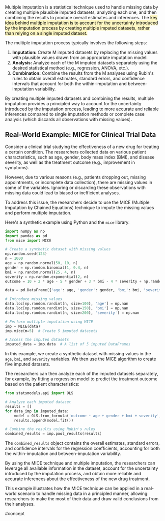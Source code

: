 Multiple imputation is a statistical technique used to handle missing data by creating multiple plausible imputed datasets, analyzing each one, and then combining the results to produce overall estimates and inferences. The <mark style="background: #FFF3A3A6;">key idea behind multiple imputation is to account for the uncertainty introduced by the imputation process by creating multiple imputed datasets, rather than relying on a single imputed dataset.</mark>

The multiple imputation process typically involves the following steps:

1. **Imputation:** Create M imputed datasets by replacing the missing values with plausible values drawn from an appropriate imputation model.
2. **Analysis:** Analyze each of the M imputed datasets separately using the desired statistical method (e.g., regression, ANOVA, etc.).
3. **Combination:** Combine the results from the M analyses using Rubin's rules to obtain overall estimates, standard errors, and confidence intervals that account for both the within-imputation and between-imputation variability.

By creating multiple imputed datasets and combining the results, multiple imputation provides a principled way to account for the uncertainty introduced by the imputation process, leading to more accurate and reliable inferences compared to single imputation methods or complete case analysis (which discards all observations with missing values).

## Real-World Example: MICE for Clinical Trial Data

Consider a clinical trial studying the effectiveness of a new drug for treating a certain condition. The researchers collected data on various patient characteristics, such as age, gender, body mass index (BMI), and disease severity, as well as the treatment outcome (e.g., improvement in symptoms).

However, due to various reasons (e.g., patients dropping out, missing appointments, or incomplete data collection), there are missing values in some of the variables. Ignoring or discarding these observations with missing data could lead to biased or inefficient analyses.

To address this issue, the researchers decide to use the MICE (Multiple Imputation by Chained Equations) technique to impute the missing values and perform multiple imputation.

Here's a synthetic example using Python and the `mice` library:

```python
import numpy as np
import pandas as pd
from mice import MICE

# Create a synthetic dataset with missing values
np.random.seed(123)
n = 1000
age = np.random.normal(50, 10, n)
gender = np.random.binomial(1, 0.4, n)
bmi = np.random.normal(25, 4, n)
severity = np.random.exponential(2, n)
outcome = 10 + 2 * age - 5 * gender + 3 * bmi - 4 * severity + np.random.normal(0, 5, n)

data = pd.DataFrame({'age': age, 'gender': gender, 'bmi': bmi, 'severity': severity, 'outcome': outcome})

# Introduce missing values
data.loc[np.random.randint(n, size=100), 'age'] = np.nan
data.loc[np.random.randint(n, size=150), 'bmi'] = np.nan
data.loc[np.random.randint(n, size=200), 'severity'] = np.nan

# Perform multiple imputation using MICE
imp = MICE(data)
imp.mice(m=5)  # Create 5 imputed datasets

# Access the imputed datasets
imputed_data = imp.data  # A list of 5 imputed DataFrames
```

In this example, we create a synthetic dataset with missing values in the `age`, `bmi`, and `severity` variables. We then use the MICE algorithm to create five imputed datasets.

The researchers can then analyze each of the imputed datasets separately, for example, by fitting a regression model to predict the treatment outcome based on the patient characteristics:

```python
from statsmodels.api import OLS

# Analyze each imputed dataset
results = []
for data_imp in imputed_data:
    model = OLS.from_formula('outcome ~ age + gender + bmi + severity', data=data_imp)
    results.append(model.fit())

# Combine the results using Rubin's rules
combined_results = imp.pool_results(results)
```

The `combined_results` object contains the overall estimates, standard errors, and confidence intervals for the regression coefficients, accounting for both the within-imputation and between-imputation variability.

By using the MICE technique and multiple imputation, the researchers can leverage all available information in the dataset, account for the uncertainty introduced by the imputation process, and obtain more reliable and accurate inferences about the effectiveness of the new drug treatment.

This example illustrates how the MICE technique can be applied in a real-world scenario to handle missing data in a principled manner, allowing researchers to make the most of their data and draw valid conclusions from their analyses.

#concept 